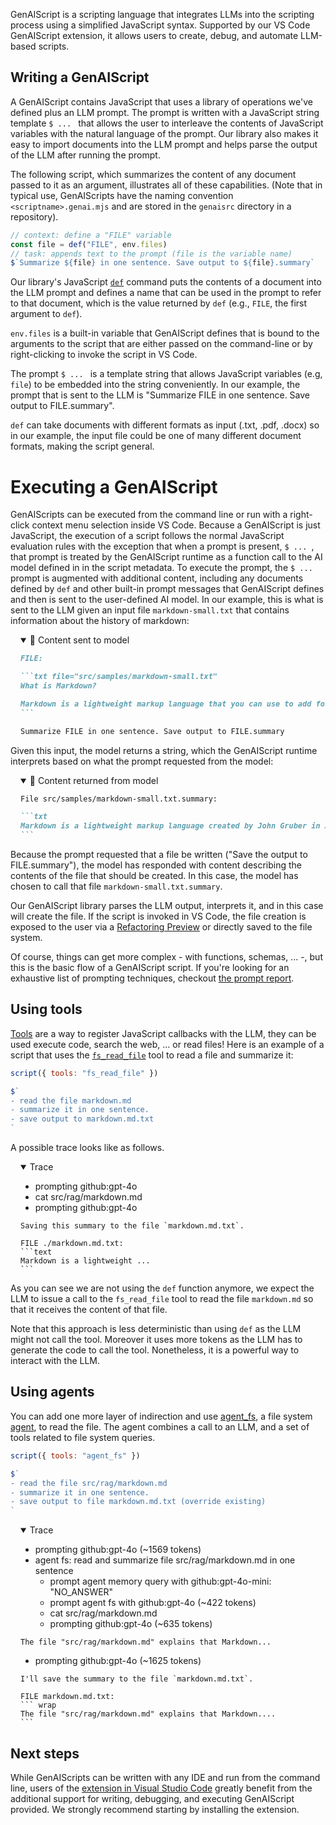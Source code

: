 
GenAIScript is a scripting language that integrates LLMs into the scripting process using a simplified JavaScript syntax.
Supported by our VS Code GenAIScript extension, it allows users to create, debug, and automate LLM-based scripts.

## Writing a GenAIScript

A GenAIScript contains JavaScript that uses a library of operations we've defined
plus an LLM prompt. The prompt is written with a JavaScript string template `$ ... ` that
allows the user to interleave the contents of JavaScript variables with the
natural language of the prompt. Our library also makes it easy to import documents into the LLM prompt and helps parse the output of the LLM after running the prompt.

The following script, which summarizes the content of any document passed to it as an
argument, illustrates all of these capabilities. (Note that in typical use, GenAIScripts
have the naming convention `<scriptname>.genai.mjs` and are stored in the `genaisrc` directory
in a repository).

```js wrap title="summarize.genai.mjs"
// context: define a "FILE" variable
const file = def("FILE", env.files)
// task: appends text to the prompt (file is the variable name)
$`Summarize ${file} in one sentence. Save output to ${file}.summary`
```

Our library's JavaScript [`def`](/genaiscript/reference/scripts/context) command puts
the contents of a document into the
LLM prompt and defines a name that
can be used in the prompt to refer to that document, which is the value returned by `def` (e.g., `FILE`, the first argument to `def`).

`env.files` is a built-in variable that GenAIScript defines that is bound
to the arguments to the script that are either passed on the command-line or
by right-clicking to invoke the script in VS Code.

The prompt `$ ... ` is a template string that allows JavaScript variables (e.g, `file`) to be embedded
into the string conveniently. In our example, the prompt that is sent to the LLM
is "Summarize FILE in one sentence. Save output to FILE.summary".

`def` can take documents with different formats as input (.txt, .pdf, .docx) so
in our example, the input file could be one of many different document formats, making the
script general.

# Executing a GenAIScript

GenAIScripts can be executed from the command line or run with a right-click context
menu selection inside VS Code. Because a GenAIScript is just JavaScript, the execution of a script follows the normal JavaScript evaluation rules with the exception that when a prompt is present, `$ ... `, that prompt is treated
by the GenAIScript runtime as a function call to the AI model defined in in the script metadata. To execute the prompt,
the `$ ... ` prompt is augmented with additional content,
including any documents defined by `def` and other built-in prompt messages that GenAIScript
defines and then is sent to the user-defined AI model. In our example, this is what is
sent to the LLM given an input file `markdown-small.txt` that contains information
about the history of markdown:

<!-- genaiscript output start -->

<details style="margin-left: 1rem;"  open>
<summary>👤 Content sent to model</summary>

````markdown wrap
FILE:

```txt file="src/samples/markdown-small.txt"
What is Markdown?

Markdown is a lightweight markup language that you can use to add formatting elements to plaintext text documents. Created by John Gruber in 2004, Markdown is now one of the world’s most popular markup languages.
```

Summarize FILE in one sentence. Save output to FILE.summary
````

</details>

Given this input, the model returns a string, which
the GenAIScript runtime interprets based on what the prompt requested from the model:

<details style="margin-left: 1rem;"  open>
<summary>🤖 Content returned from model</summary>

````markdown wrap
File src/samples/markdown-small.txt.summary:

```txt
Markdown is a lightweight markup language created by John Gruber in 2004, known for adding formatting elements to plaintext text documents.
```
````

</details>

<!-- genaiscript output end -->

Because the prompt requested that a file be written ("Save the output to FILE.summary"),
the model has responded with content describing the contents of the file that should be created.
In this case, the model has chosen to call that file `markdown-small.txt.summary`.

Our GenAIScript library parses the LLM output, interprets it, and in this case will
create the file. If the script is invoked in VS Code, the
file creation is exposed to the user via a [Refactoring Preview](https://code.visualstudio.com/docs/editor/refactoring#_refactor-preview) or directly saved to the file system.

Of course, things can get more complex - with functions, schemas, ... -, but this is the basic flow of a GenAIScript script.
If you're looking for an exhaustive list of prompting techniques, checkout [the prompt report](https://learnprompting.org/).

## Using tools

[Tools](/genaiscript/reference/scripts/tools) are a way to register JavaScript callbacks with the LLM, they can be used
execute code, search the web, ... or read files!
Here is an example of a script that uses the [`fs_read_file`](/genaiscript/reference/scripts/system#systemfs_read_file) tool to read a file and summarize it:

```js wrap title="summarize.genai.mjs" 'tools: "fs_read_file"'
script({ tools: "fs_read_file" })

$`
- read the file markdown.md 
- summarize it in one sentence. 
- save output to markdown.md.txt
`
```

A possible trace looks like as follows. 

<details style="margin-left: 1rem;"  open>
<summary>Trace</summary>

- prompting github:gpt-4o
- cat src/rag/markdown.md
- prompting github:gpt-4o

````` wrap
Saving this summary to the file `markdown.md.txt`.

FILE ./markdown.md.txt:
```text
Markdown is a lightweight ...
```
`````

</details>

As you can see we are not using the `def` function anymore, we expect the LLM to issue a call to the `fs_read_file` tool to read the file `markdown.md` so that it receives the content of that file.

Note that this approach is less deterministic than using `def` as the LLM might not call the tool. Moreover it uses more tokens as the LLM has to generate the code to call the tool. Nonetheless, it is a powerful way to interact with the LLM.

## Using agents

You can add one more layer of indirection and use [agent_fs](/genaiscript/reference/scripts/system#systemagent_fs), a file system [agent](/genaiscript/reference/scripts/agents), to read the file. The agent combines a call to an LLM, and a set of tools related to file system queries.

```js wrap title="summarize.genai.mjs" "agent_fs" 'tools: "agent_fs"'
script({ tools: "agent_fs" })

$`
- read the file src/rag/markdown.md 
- summarize it in one sentence. 
- save output to file markdown.md.txt (override existing)
`
```

<details style="margin-left: 1rem;"  open>
<summary>Trace</summary>

- prompting github:gpt-4o (~1569 tokens)
- agent fs: read and summarize file src/rag/markdown.md in one sentence 
  - prompt agent memory query with github:gpt-4o-mini: "NO_ANSWER"
  - prompt agent fs with github:gpt-4o (~422 tokens)
  - cat src/rag/markdown.md
  - prompting github:gpt-4o (~635 tokens)

```
The file "src/rag/markdown.md" explains that Markdown...
```

- prompting github:gpt-4o (~1625 tokens)

`````
I'll save the summary to the file `markdown.md.txt`.

FILE markdown.md.txt:
``` wrap
The file "src/rag/markdown.md" explains that Markdown....
```
`````
</details>

## Next steps

While GenAIScripts can be written with any IDE and run from the command line,
users of the [extension in Visual Studio Code](/genaiscript/getting-started/installation)
greatly benefit from the additional support for writing, debugging, and executing
GenAIScript provided. We strongly recommend starting by installing the extension.
